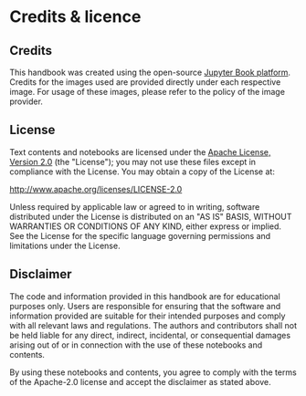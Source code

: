 # Credits & licence

## Credits

This handbook was created using the open-source [Jupyter Book platform](https://jupyterbook.org/en/stable/intro.html). Credits for the images used are provided directly under each respective image. For usage of these images, please refer to the policy of the image provider.

## License

Text contents and notebooks are licensed under the [Apache License, Version 2.0](https://raw.githubusercontent.com/ECMWFCode4Earth/tales-of-drought/master/LICENSE) (the "License"); you may not use these files except in compliance with the License. You may obtain a copy of the License at:

http://www.apache.org/licenses/LICENSE-2.0

Unless required by applicable law or agreed to in writing, software distributed under the License is distributed on an "AS IS" BASIS, WITHOUT WARRANTIES OR CONDITIONS OF ANY KIND, either express or implied. See the License for the specific language governing permissions and limitations under the License.

## Disclaimer

The code and information provided in this handbook are for educational purposes only. Users are responsible for ensuring that the software and information provided are suitable for their intended purposes and comply with all relevant laws and regulations. The authors and contributors shall not be held liable for any direct, indirect, incidental, or consequential damages arising out of or in connection with the use of these notebooks and contents.

By using these notebooks and contents, you agree to comply with the terms of the Apache-2.0 license and accept the disclaimer as stated above.